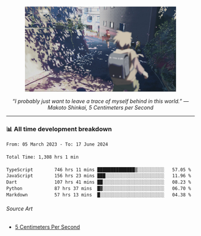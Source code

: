 <p align="center"><img src="asset/header.jpg" width="80%"/></p>
<p align="center"><i>“I probably just want to leave a trace of myself behind in this world.” ― Makoto Shinkai, 5 Centimeters per Second</i></p>

---
<!--
<details>
  <summary>📃 My Resume</summary>

### Education

- 📖 **Computer Science**\
📆 10/2021 - present\
📍 **Thang Long University** - Hoang Mai, Hanoi, Vietnam

### Experience

<img align="right" src="https://img.shields.io/badge/Figma-F24E1E?style=flat&logo=figma&logoColor=white"/>
<img align="right" src="https://img.shields.io/badge/node.js-6DA55F?style=flat&logo=node.js&logoColor=white"/>
<img align="right" src="https://img.shields.io/badge/Next.js-black?style=flat&logo=next.js&logoColor=white"/>
<img align="right" src="https://img.shields.io/badge/TypeScript-007ACC?style=flat&logo=typescript&logoColor=white"/>


- 👨‍💻 **Frontend Web Intern**\
📆 07/2023 - present\
📍 **MQ ICT Solutions** - Hoang Mai, Hanoi, Vietnam
</details> 
-->

### 📊 All time development breakdown

<!--START_SECTION:waka-->

```txt
From: 05 March 2023 - To: 17 June 2024

Total Time: 1,308 hrs 1 min

TypeScript        746 hrs 11 mins ██████████████▒░░░░░░░░░░   57.05 %
JavaScript        156 hrs 23 mins ███░░░░░░░░░░░░░░░░░░░░░░   11.96 %
Dart              107 hrs 41 mins ██░░░░░░░░░░░░░░░░░░░░░░░   08.23 %
Python            87 hrs 37 mins  █▓░░░░░░░░░░░░░░░░░░░░░░░   06.70 %
Markdown          57 hrs 13 mins  █░░░░░░░░░░░░░░░░░░░░░░░░   04.38 %
```

<!--END_SECTION:waka-->

###### Source Art

-  [5 Centimeters Per Second](https://wallhaven.cc/w/nrowq1)

